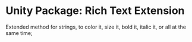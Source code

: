 # Unity Package: Rich Text Extension

Extended method for strings, to color it, size it, bold it, italic it, or all at the same time;
